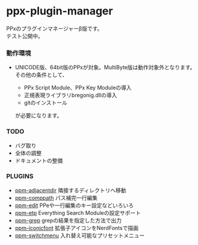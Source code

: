 # ppx-plugin-manager

<!-- TORO氏作のファイル操作ツール集Paper Plane xUIのプラグイン(設定集)を -->
<!-- 設定・管理するためのプラグインマネージャー(β版)です。            -->
PPxのプラグインマネージャーβ版です。  
テスト公開中。  

### 動作環境

- UNICODE版、64bit版のPPxが対象。MultiByte版は動作対象外となります。  
その他の条件として、

  - PPx Script Module、PPx Key Moduleの導入
  - 正規表現ライブラリbregonig.dllの導入
  - gitのインストール

  が必要になります。

### TODO

- バグ取り
- 全体の調整
- ドキュメントの整備

### PLUGINS

- [ppm-adjacentdir](https://github.com/tar80/ppm-adjacentdir) 隣接するディレクトリへ移動
- [ppm-comppath](https://github.com/tar80/ppm-comppath) パス補完一行編集
- [ppm-edit](https://github.com/tar80/ppm-edit) PPeや一行編集のキー設定などいろいろ
- [ppm-etp](https://github.com/tar80/ppm-etp) Everything Search Moduleの設定サポート
- [ppm-grep](https://github.com/tar80/ppm-grep) grepの結果を指定した方法で出力
- [ppm-iconicfont](https://github.com/tar80/ppm-iconicfont) 拡張子アイコンをNerdFontsで描画
- [ppm-switchmenu](https://github.com/tar80/ppm-switchmenu) 入れ替え可能なプリセットメニュー
<!-- - [ppm-misc](https://github.cim/tar80/ppm-misc) 細々としたカスタマイズの詰め合わせ -->


